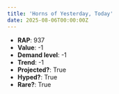 ```yaml
---
title: 'Horns of Yesterday, Today'
date: 2025-08-06T00:00:00Z
---
```

- **RAP**: 937
- **Value**: -1
- **Demand level**: -1
- **Trend**: -1
- **Projected?**: True
- **Hyped?**: True
- **Rare?**: True
